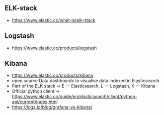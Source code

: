## ELK-stack
* https://www.elastic.co/what-is/elk-stack

## Logstash
* https://www.elastic.co/products/logstash

## Kibana
* https://www.elastic.co/products/kibana
* open source Data dashboards to visualise data indexed in Elasticsearch
* Part of the ELK stack -> E — Elasticsearch, L — Logstash, K — Kibana
* Official python client -> https://www.elastic.co/guide/en/elasticsearch/client/python-api/current/index.html
* https://logz.io/blog/grafana-vs-kibana/